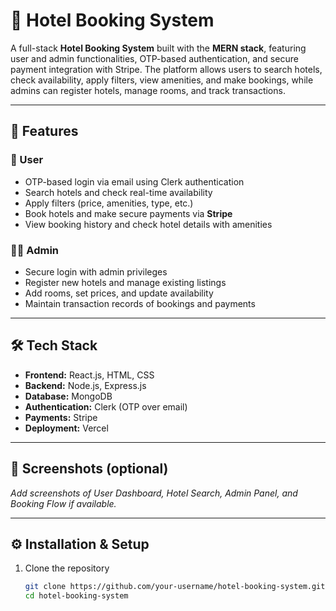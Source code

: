 # 🏨 Hotel Booking System  

A full-stack **Hotel Booking System** built with the **MERN stack**, featuring user and admin functionalities, OTP-based authentication, and secure payment integration with Stripe. The platform allows users to search hotels, check availability, apply filters, view amenities, and make bookings, while admins can register hotels, manage rooms, and track transactions.  

---

## 🚀 Features  

### 👤 User  
- OTP-based login via email using Clerk authentication  
- Search hotels and check real-time availability  
- Apply filters (price, amenities, type, etc.)  
- Book hotels and make secure payments via **Stripe**  
- View booking history and check hotel details with amenities  

### 👨‍💼 Admin  
- Secure login with admin privileges  
- Register new hotels and manage existing listings  
- Add rooms, set prices, and update availability  
- Maintain transaction records of bookings and payments  

---

## 🛠️ Tech Stack  
- **Frontend:** React.js, HTML, CSS  
- **Backend:** Node.js, Express.js  
- **Database:** MongoDB  
- **Authentication:** Clerk (OTP over email)  
- **Payments:** Stripe  
- **Deployment:** Vercel  

---

## 📸 Screenshots (optional)  
_Add screenshots of User Dashboard, Hotel Search, Admin Panel, and Booking Flow if available._  

---

## ⚙️ Installation & Setup  

1. Clone the repository  
   ```bash
   git clone https://github.com/your-username/hotel-booking-system.git
   cd hotel-booking-system
